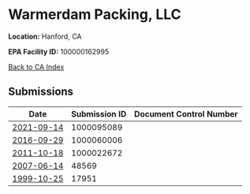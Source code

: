 # Warmerdam Packing, LLC

**Location:** Hanford, CA

**EPA Facility ID:** 100000162995

[Back to CA Index](../../index.md)

## Submissions

| Date | Submission ID | Document Control Number |
|------|--------------|-------------------------|
| [2021-09-14](submissions/1000095089.md) | 1000095089 |  |
| [2016-09-29](submissions/1000060006.md) | 1000060006 |  |
| [2011-10-18](submissions/1000022672.md) | 1000022672 |  |
| [2007-06-14](submissions/48569.md) | 48569 |  |
| [1999-10-25](submissions/17951.md) | 17951 |  |
